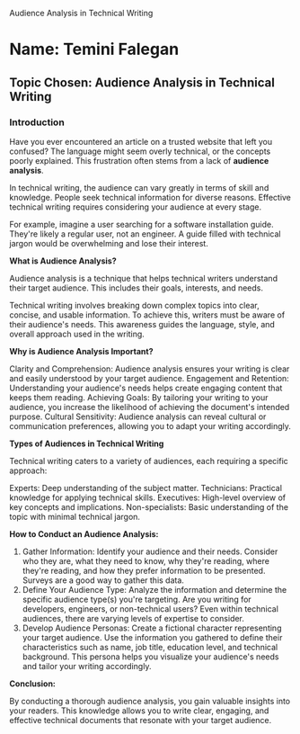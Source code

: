 Audience Analysis in Technical Writing 
# Name: Temini Falegan 
## Topic Chosen: Audience Analysis in Technical Writing

### Introduction

Have you ever encountered an article on a trusted website that left you confused? The language might seem overly technical, or the concepts poorly explained. This frustration often stems from a lack of **audience analysis**. 

In technical writing, the audience can vary greatly in terms of skill and knowledge.  People seek technical information for diverse reasons.  Effective technical writing requires considering your audience at every stage. 

For example, imagine a user searching for a software installation guide. They're likely a regular user, not an engineer. A guide filled with technical jargon would be overwhelming and lose their interest. 

**What is Audience Analysis?**

Audience analysis is a technique that helps technical writers understand their target audience. This includes their goals, interests, and needs. 

Technical writing involves breaking down complex topics into clear, concise, and usable information. To achieve this, writers must be aware of their audience's needs. This awareness guides the language, style, and overall approach used in the writing. 

**Why is Audience Analysis Important?**

Clarity and Comprehension: Audience analysis ensures your writing is clear and easily understood by your target audience. 
Engagement and Retention:  Understanding your audience's needs helps create engaging content that keeps them reading. 
Achieving Goals:  By tailoring your writing to your audience, you increase the likelihood of achieving the document's intended purpose.
Cultural Sensitivity: Audience analysis can reveal cultural or communication preferences, allowing you to adapt your writing accordingly. 

**Types of Audiences in Technical Writing**

Technical writing caters to a variety of audiences, each requiring a specific approach:

Experts: Deep understanding of the subject matter.
Technicians:  Practical knowledge for applying technical skills.
Executives: High-level overview of key concepts and implications. 
Non-specialists:  Basic understanding of the topic with minimal technical jargon.

**How to Conduct an Audience Analysis:**

1. Gather Information: Identify your audience and their needs. Consider who they are, what they need to know, why they're reading, where they're reading, and how they prefer information to be presented. Surveys are a good way to gather this data.
2. Define Your Audience Type: Analyze the information and determine the specific audience type(s) you're targeting. Are you writing for developers, engineers, or non-technical users? Even within technical audiences, there are varying levels of expertise to consider.
3. Develop Audience Personas:  Create a fictional character representing your target audience. Use the information you gathered to define their characteristics such as name, job title, education level, and technical background. This persona helps you visualize your audience's needs and tailor your writing accordingly.

**Conclusion:**

By conducting a thorough audience analysis, you gain valuable insights into your readers. This knowledge allows you to write clear, engaging, and effective technical documents that resonate with your target audience. 
